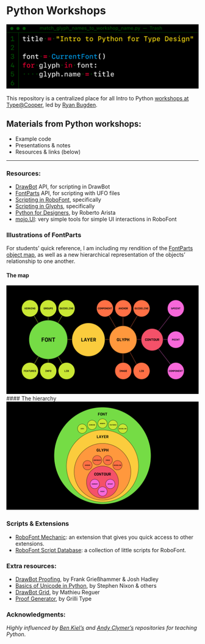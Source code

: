 # Python Workshops

<img src="./_images/workshop_banner.png">

This repository is a centralized place for all Intro to Python [workshops at Type@Cooper](https://coopertype.org/workshops/), led by [Ryan Bugden](https://ryanbugden.com). 


## Materials from Python workshops:
- Example code
- Presentations & notes
- Resources & links (below)

---

### Resources:
- [DrawBot](https://drawbot.com/content/shapes/primitives.html) API, for scripting in DrawBot
- [FontParts](https://fontparts.robotools.dev/en/stable/objectref/objects/index.html) API, for scripting with UFO files
- [Scripting in RoboFont](https://robofont.com/documentation/reference/fontparts/), specifically
- [Scripting in Glyphs](https://glyphsapp.com/learn/scripting-glyphs-part-1), specifically
- [Python for Designers](https://pythonfordesigners.com/), by Roberto Arista
- [mojo.UI](https://robofont.com/documentation/reference/api/mojo/mojo-ui/?highlight=mojo.ui): very simple tools for simple UI interactions in RoboFont

### Illustrations of FontParts 
For students’ quick reference, I am including my rendition of the [FontParts object map](https://fontparts.robotools.dev/en/stable/objectref/objects/index.html), as well as a new hierarchical representation of the objects’ relationship to one another.
#### The map
<img src="./_images/fontparts-object_map-RB.png">
#### The hierarchy
<img src="./_images/fontparts-object_hierarchy-RB.png">

### Scripts & Extensions
- [RoboFont Mechanic](https://robofontmechanic.com/): an extension that gives you quick access to other extensions.
- [RoboFont Script Database](https://scripts.robofontmechanic.com/): a collection of little scripts for RoboFont.

### Extra resources:
- [DrawBot Proofing](https://github.com/adobe-type-tools/drawBotProofing), by Frank Grießhammer & Josh Hadley
- [Basics of Unicode in Python](https://gist.github.com/arrowtype/713dad14fe9a574d58d1aab61ba9b2f0), by Stephen Nixon & others
- [DrawBot Grid](https://github.com/mathieureguer/drawbotgrid), by Mathieu Reguer
- [Proof Generator](https://github.com/grillitype/ProofGenerator), by Grilli Type

### Acknowledgments:

*Highly influenced by [Ben Kiel’s](https://github.com/benkiel/python_workshops/tree/master) and [Andy Clymer’s](https://github.com/andyclymer/pythonworkshop) repositories for teaching Python*.
